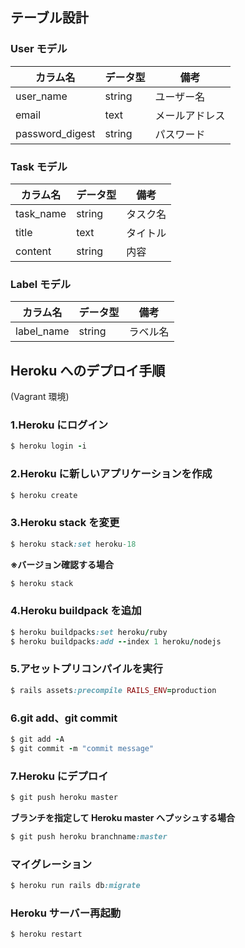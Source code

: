 ## テーブル設計

### User モデル

| カラム名        | データ型 | 備考           |
| --------------- | -------- | -------------- |
| user_name       | string   | ユーザー名     |
| email           | text     | メールアドレス |
| password_digest | string   | パスワード     |

### Task モデル

| カラム名  | データ型 | 備考     |
| --------- | -------- | -------- |
| task_name | string   | タスク名 |
| title     | text     | タイトル |
| content   | string   | 内容     |

### Label モデル

| カラム名   | データ型 | 備考     |
| ---------- | -------- | -------- |
| label_name | string   | ラベル名 |

## Heroku へのデプロイ手順

(Vagrant 環境)

### 1.Heroku にログイン

```ruby
$ heroku login -i
```

### 2.Heroku に新しいアプリケーションを作成

```ruby
$ heroku create
```

### 3.Heroku stack を変更

```ruby
$ heroku stack:set heroku-18
```

**※バージョン確認する場合**

```ruby
$ heroku stack
```

### 4.Heroku buildpack を追加

```ruby
$ heroku buildpacks:set heroku/ruby
$ heroku buildpacks:add --index 1 heroku/nodejs
```

### 5.アセットプリコンパイルを実行

```ruby
$ rails assets:precompile RAILS_ENV=production
```

### 6.git add、git commit

```ruby
$ git add -A
$ git commit -m "commit message"
```

### 7.Heroku にデプロイ

```ruby
$ git push heroku master
```

**ブランチを指定して Heroku master へプッシュする場合**

```ruby
$ git push heroku branchname:master
```

### マイグレーション

```ruby
$ heroku run rails db:migrate
```

### Heroku サーバー再起動

```ruby
$ heroku restart
```
